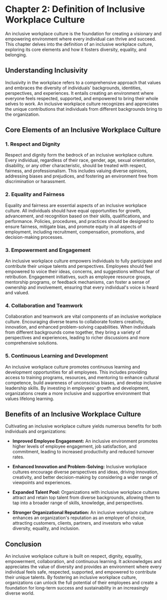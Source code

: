 Chapter 2: Definition of Inclusive Workplace Culture
====================================================

An inclusive workplace culture is the foundation for creating a visionary and empowering environment where every individual can thrive and succeed. This chapter delves into the definition of an inclusive workplace culture, exploring its core elements and how it fosters diversity, equality, and belonging.

Understanding Inclusivity
-------------------------

Inclusivity in the workplace refers to a comprehensive approach that values and embraces the diversity of individuals' backgrounds, identities, perspectives, and experiences. It entails creating an environment where everyone feels respected, supported, and empowered to bring their whole selves to work. An inclusive workplace culture recognizes and appreciates the unique contributions that individuals from different backgrounds bring to the organization.

Core Elements of an Inclusive Workplace Culture
-----------------------------------------------

### 1. Respect and Dignity

Respect and dignity form the bedrock of an inclusive workplace culture. Every individual, regardless of their race, gender, age, sexual orientation, disability, or any other characteristic, should be treated with respect, fairness, and professionalism. This includes valuing diverse opinions, addressing biases and prejudices, and fostering an environment free from discrimination or harassment.

### 2. Equality and Fairness

Equality and fairness are essential aspects of an inclusive workplace culture. All individuals should have equal opportunities for growth, advancement, and recognition based on their skills, qualifications, and performance. Policies, procedures, and practices should be designed to ensure fairness, mitigate bias, and promote equity in all aspects of employment, including recruitment, compensation, promotions, and decision-making processes.

### 3. Empowerment and Engagement

An inclusive workplace culture empowers individuals to fully participate and contribute their unique talents and perspectives. Employees should feel empowered to voice their ideas, concerns, and suggestions without fear of retribution. Engagement initiatives, such as employee resource groups, mentorship programs, or feedback mechanisms, can foster a sense of ownership and involvement, ensuring that every individual's voice is heard and valued.

### 4. Collaboration and Teamwork

Collaboration and teamwork are vital components of an inclusive workplace culture. Encouraging diverse teams to collaborate fosters creativity, innovation, and enhanced problem-solving capabilities. When individuals from different backgrounds come together, they bring a variety of perspectives and experiences, leading to richer discussions and more comprehensive solutions.

### 5. Continuous Learning and Development

An inclusive workplace culture promotes continuous learning and development opportunities for all employees. This includes providing access to training programs, resources, and mentoring to enhance cultural competence, build awareness of unconscious biases, and develop inclusive leadership skills. By investing in employees' growth and development, organizations create a more inclusive and supportive environment that values lifelong learning.

Benefits of an Inclusive Workplace Culture
------------------------------------------

Cultivating an inclusive workplace culture yields numerous benefits for both individuals and organizations:

* **Improved Employee Engagement:** An inclusive environment promotes higher levels of employee engagement, job satisfaction, and commitment, leading to increased productivity and reduced turnover rates.

* **Enhanced Innovation and Problem-Solving:** Inclusive workplace cultures encourage diverse perspectives and ideas, driving innovation, creativity, and better decision-making by considering a wider range of viewpoints and experiences.

* **Expanded Talent Pool:** Organizations with inclusive workplace cultures attract and retain top talent from diverse backgrounds, allowing them to tap into a broader range of skills, knowledge, and perspectives.

* **Stronger Organizational Reputation:** An inclusive workplace culture enhances an organization's reputation as an employer of choice, attracting customers, clients, partners, and investors who value diversity, equality, and inclusion.

Conclusion
----------

An inclusive workplace culture is built on respect, dignity, equality, empowerment, collaboration, and continuous learning. It acknowledges and appreciates the value of diversity and provides an environment where every individual feels safe, respected, supported, and empowered to contribute their unique talents. By fostering an inclusive workplace culture, organizations can unlock the full potential of their employees and create a foundation for long-term success and sustainability in an increasingly diverse world.
